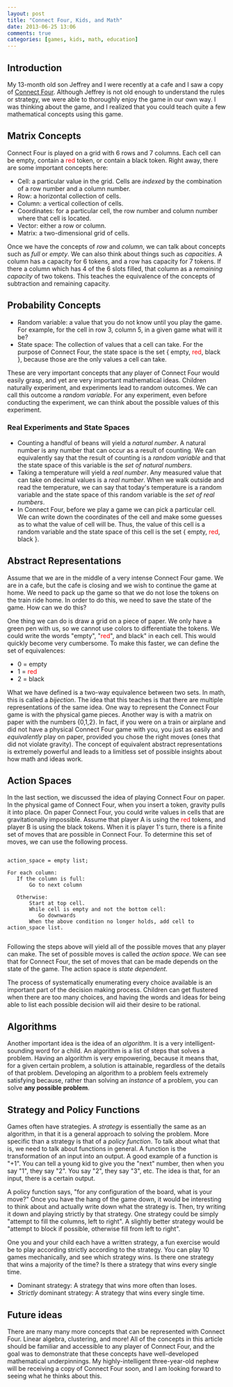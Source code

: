 ```yaml
---
layout: post
title: "Connect Four, Kids, and Math"
date: 2013-06-25 13:06
comments: true
categories: [games, kids, math, education]
---
```


<!-- # Connect Four and Math for Children -->


## Introduction

My 13-month old son Jeffrey and I were recently at a cafe and I saw a copy of [Connect Four](http://en.wikipedia.org/wiki/Connect_Four). Although Jeffrey is not old enough to understand the rules or strategy, we were able to thoroughly enjoy the game in our own way. I was thinking about the game, and I realized that you could teach quite a few mathematical concepts using this game.

## Matrix Concepts

Connect Four is played on a grid with 6 rows and 7 columns. Each cell can be empty, contain a <font color="red">red</font> token, or contain a black token. Right away, there are some important concepts here:

+ Cell: a particular value in the grid. Cells are *indexed* by the combination of a row number and a column number.
+ Row: a horizontal collection of cells.
+ Column: a vertical collection of cells.
+ Coordinates: for a particular cell, the row number and column number where that cell is located.
+ Vector: either a row or column.
+ Matrix: a two-dimensional grid of cells.

Once we have the concepts of *row*  and *column*, we can talk about concepts such as *full* or *empty*. We can also think about things such as *capacities*. A column has a capacity for 6 tokens, and a row has capacity for 7 tokens. If there a column which has 4 of the 6 slots filled, that column as a *remaining capacity* of two tokens. This teaches the equivalence of the concepts of subtraction and remaining capacity.


## Probability Concepts

+ Random variable: a value that you do not know until you play the game. For example, for the cell in row 3, column 5, in a given game what will it be? 
+ State space: The collection of values that a cell can take. For the purpose of Connect Four, the state space is the set { empty, <font color="red">red</font>, black }, because those are the only values a cell can take.


These are very important concepts that any player of Connect Four would easily grasp, and yet are very important mathematical ideas. Children naturally experiment, and experiments lead to random outcomes. We can call this outcome a *random variable*. For any experiment, even before conducting the experiment, we can think about the possible values of this experiment. 

### Real Experiments and State Spaces

+ Counting a handful of beans will yield a *natural number*. A natural number is any number that can occur as a result of counting. We can equivalently say that the result of counting is a *random variable* and that the state space of this variable is the *set of natural numbers*.
+ Taking a temperature will yield a *real number*. Any measured value that can take on decimal values is a *real number*. When we walk outside and read the temperature, we can say that today's temperature is a random variable and the state space of this random variable is the *set of real numbers*.
+ In Connect Four, before we play a game we can pick a particular cell. We can write down the coordinates of the cell and make some guesses as to what the value of cell will be. Thus, the value of this cell is a random variable and the state space of this cell is the set { empty, <font color="red">red</font>, black }.


## Abstract Representations

Assume that we are in the middle of a very intense Connect Four game. We are in a cafe, but the cafe is closing and we wish to continue the game at home. We need to pack up the game so that we do not lose the tokens on the train ride home. In order to do this, we need to save the state of the game. How can we do this?

One thing we can do is draw a grid on a piece of paper. We only have a green pen with us, so we cannot use colors to differentiate the tokens. We could write the words "empty", "<font color="red">red</font>", and black" in each cell. This would quickly become very cumbersome. To make this faster, we can define the set of equivalences:

+ 0 = empty
+ 1 = <font color="red">red</font>
+ 2 = black

What we have defined is a two-way equivalence between two sets. In math, this is called a *bijection*. The idea that this teaches is that there are multiple representations of the same idea. One way to represent the Connect Four game is with the physical game pieces. Another way is with a matrix on paper with the numbers {0,1,2}. In fact, if you were on a train or airplane and did not have a physical Connect Four game with you, you just as easily and *equivalently* play on paper, provided you chose the right moves (ones that did not violate gravity). The concept of equivalent abstract representations is extremely powerful and leads to a limitless set of possible insights about how math and ideas work.


## Action Spaces

In the last section, we discussed the idea of playing Connect Four on paper. In the physical game of Connect Four, when you insert a token, gravity pulls it into place. On paper Connect Four, you could write values in cells that are gravitationally impossible. Assume that player A is using the <font color="red">red</font> tokens, and player B is using the black tokens. When it is player 1's turn, there is a finite set of moves that are possible in Connect Four. To determine this set of moves, we can use the following process.


```

action_space = empty list;

For each column:
   If the column is full:
	   Go to next column
   
   Otherwise:
       Start at top cell.
       While cell is empty and not the bottom cell:
	      Go downwards
	   When the above condition no longer holds, add cell to action_space list.


```

Following the steps above will yield all of the possible moves that any player can make. The set of possible moves is called the *action space*. We can see that for Connect Four, the set of moves that can be made depends on the state of the game. The action space is *state dependent*. 

The process of systematically enumerating every choice available is an important part of the decision making process. Children can get flustered when there are too many choices, and having the words and ideas for being able to list each possible decision will aid their desire to be rational.


## Algorithms 

Another important idea is the idea of an *algorithm*. It is a very intelligent-sounding word for a child. An algorithm is a list of steps that solves a problem. Having an algorithm is very empowering, because it means that, for a given certain problem, a solution is attainable, regardless of the details of that problem. Developing an algorithm to a problem feels extremely satisfying because, rather than solving an *instance* of a problem, you can solve **any possible problem**.

## Strategy and Policy Functions

Games often have strategies. A *strategy* is essentially the same as an algorithm, in that it is a general approach to solving the problem. More specific than a strategy is that of a *policy function*. To talk about what that is, we need to talk about functions in general. A function is the transformation of an input into an output. A good example of a function is "+1". You can tell a young kid to give you the "next" number, then when you say "1", they say "2". You say "2", they say "3", etc. The idea is that, for an input, there is a certain output.

A policy function says, "for any configuration of the board, what is your move?" Once you have the hang of the game down, it would be interesting to think about and actually write down what the strategy is. Then, try writing it down and playing strictly by that strategy. One strategy could be simply "attempt to fill the columns, left to right". A slightly better strategy would be "attempt to block if possible, otherwise fill from left to right".

One you and your child each have a written strategy, a fun exercise would be to play according strictly according to the strategy. You can play 10 games mechanically, and see which strategy wins. Is there one strategy that wins a majority of the time? Is there a strategy that wins every single time. 

+ Dominant strategy: A strategy that wins more often than loses.
+ *Strictly* dominant strategy: A strategy that wins every single time.


## Future ideas 

There are many many more concepts that can be represented with Connect Four. Linear algebra, clustering, and more! All of the concepts in this article should be familiar and accessible to any player of Connect Four, and the goal was to demonstrate that these concepts have well-developed mathematical underpinnings. My highly-intelligent three-year-old nephew will be receiving a copy of Connect Four soon, and I am looking forward to seeing what he thinks about this.

